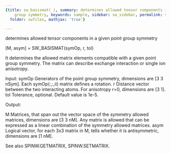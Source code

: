 ```yaml
---
{title: sw_basismat( ), summary: determines allowed tensor components in a given point
    group symmetry, keywords: sample, sidebar: sw_sidebar, permalink: swfiles_sw_basismat.html,
  folder: swfiles, mathjax: 'true'}

---
```

determines allowed tensor components in a given point group symmetry
 
[M, asym] = SW_BASISMAT(symOp, r, tol) 
 
It determines the allowed matrix elements compatible with a given point
group symmetry. The matrix can describe exchange interaction or single
ion anisotropy.
 
Input:
symOp     Generators of the point group symmetry, dimensions are
          [3 3 nSym]. Each symOp(:,:,ii) matrix defines a rotation.
r         Distance vector between the two interacting atoms. For
          anisotropy r=0, dimensions are [3 1].
tol       Tolerance, optional. Default value is 1e-5.
 
Output:
 
M         Matrices, that span out the vector space of the symmetry
          allowed matrices, dimensions are [3 3 nM]. Any matrix is
          allowed that can be expressed as a linear combination of the
          symmetry allowed matrices.
asym      Logical vector, for each 3x3 matrix in M, tells whether it is
          antisymmetric, dimensions are [1 nM].
 
See also SPINW.GETMATRIX, SPINW.SETMATRIX.
 
